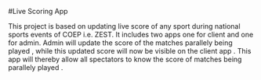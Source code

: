 #Live Scoring App

This project is based on updating live score of any sport during national sports events of COEP i.e. ZEST. It includes two apps one for client and one for admin. Admin will update the score of the matches parallely being played , while this updated score will now be visible on the client app . This app will thereby allow all spectators to know the score of matches being parallely played . 
